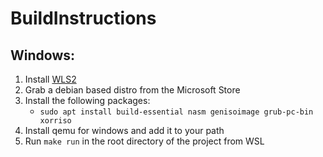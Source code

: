 # BuildInstructions

## Windows:

1. Install [WLS2](https://learn.microsoft.com/en-us/windows/wsl/install-manual)
2. Grab a debian based distro from the Microsoft Store
3. Install the following packages:
    - `sudo apt install build-essential nasm genisoimage grub-pc-bin xorriso`
4. Install qemu for windows and add it to your path
5. Run `make run` in the root directory of the project from WSL